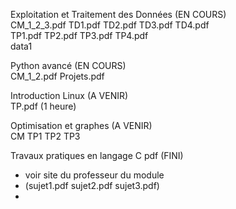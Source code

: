Exploitation et Traitement des Données (EN COURS) <br>
CM_1_2_3.pdf 
TD1.pdf TD2.pdf TD3.pdf TD4.pdf <br>
TP1.pdf TP2.pdf TP3.pdf TP4.pdf  <br>
data1 <br>

Python avancé (EN COURS) <br>
CM_1_2.pdf Projets.pdf <br>

Introduction Linux (A VENIR) <br>
TP.pdf (1 heure)

Optimisation et graphes (A VENIR) <br>
CM TP1 TP2 TP3

Travaux pratiques en langage C pdf (FINI) <br>
- voir site du professeur du module <br>
- (sujet1.pdf sujet2.pdf sujet3.pdf)
- 
